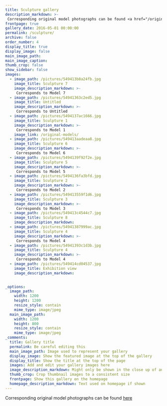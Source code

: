 ```yaml
---
title: Sculpture gallery
description_markdown: >-
 Corresponding original model photographs can be found <a href="/original-models/">here</a>.
frontpage: true
gallery_date: 2016-05-01 00:00:00
permalink: /sculpture/
archive: false
order_number: 4
display_title: true
display_image: false
main_image_path: 
main_image_caption:
thumb_crop: false
show_sidebar: false
images:
  - image_path: /pictures/549413b8a24fb.jpg
    image_title: Sculpture 7
    image_description_markdown: >-
     Corresponds to Model 7
  - image_path: /pictures/54941363c2ed5.jpg
    image_title: Untitled
    image_description_markdown: >-      
     Corresponds to Untitled
  - image_path: /pictures/5494137ac1666.jpg
    image_title: Sculpture 1
    image_description_markdown: >-
     Corresponds to Model 1 
    image_link: /original-models/
  - image_path: /pictures/549413aadeaa8.jpg
    image_title: Sculpture 6
    image_description_markdown: >-
     Corresponds to Model 6  
  - image_path: /pictures/5494139f92f2e.jpg
    image_title: Sculpture 5
    image_description_markdown: >-
     Corresponds to Model 5
  - image_path: /pictures/5494136fa3bfd.jpg
    image_title: Sculpture 2
    image_description_markdown: >-
     Corresponds to Model 2
  - image_path: /pictures/549413559f1d6.jpg
    image_title: Sculpture 3
    image_description_markdown: >-
     Corresponds to Model 3
  - image_path: /pictures/549413c4544c7.jpg
    image_title: Sculpture 8
    image_description_markdown:
  - image_path: /pictures/54941387999ac.jpg
    image_title: Sculpture 4
    image_description_markdown: >-
     Corresponds to Model 4
  - image_path: /pictures/54941393c1d3b.jpg
    image_title: Sculpture 4
    image_description_markdown: >-
     Corresponds to Model 4 
  - image_path: /pictures/549414cd04537.jpg
    image_title: Exhibition view
    image_description_markdown: 
     

_options:
  image_path:
    width: 1200
    height: 1200
    resize_style: contain
    mime_type: image/jpeg
  main_image_path:
    width: 1200
    height: 800
    resize_style: contain
    mime_type: image/jpeg
_comments:
  title: Gallery title
  permalink: Be careful editing this
  main_image_path: Image used to represent your gallery
  display_image: Show the featured image at the top of the gallery
  display_title: Show the title at the top of the page
  images: Add and edit your gallery images here
  image_description_markdown: Might only be shown in the close up of an image
  thumb_crop: Crop thumbnail images to a consistent size
  frontpage: Show this gallery on the homepage
  homepage_description_markdown: Text used on homepage if shown
---
```


Corresponding original model photographs can be found <a href="/original-models/">here</a>